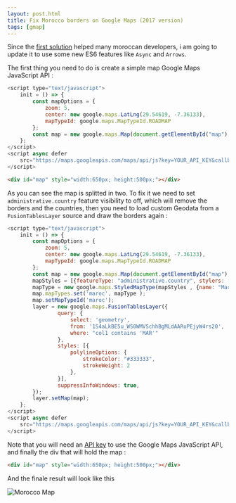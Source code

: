 ```yaml
---
layout: post.html
title: Fix Morocco borders on Google Maps (2017 version)
tags: [gmap]
---
```

Since the [first solution][0] helped many moroccan developers, i am going to update it to use some new ES6 features like ```Async``` and ```Arrows```.

The first thing you need to do is create a simple map Google Maps JavaScript API :

``` javascript
<script type="text/javascript">
    init = () => {
        const mapOptions = {
            zoom: 5,
            center: new google.maps.LatLng(29.54619, -7.36133),
            mapTypeId: google.maps.MapTypeId.ROADMAP
        };
        const map = new google.maps.Map(document.getElementById("map"), mapOptions);
    };
</script>
<script async defer
    src="https://maps.googleapis.com/maps/api/js?key=YOUR_API_KEY&callback=init">
</script>
```

``` html
<div id="map" style="width:650px; height:500px;"></div>
```

As you can see the map is splitted in two. To fix it we need to set ```administrative.country``` feature visibility to off, which will remove the borders and the countries, then you need to load custom Geodata from a ```FusionTablesLayer``` source and draw the borders again :

``` javascript
<script type="text/javascript">
    init = () => {
        const mapOptions = {
            zoom: 5,
            center: new google.maps.LatLng(29.54619, -7.36133),
            mapTypeId: google.maps.MapTypeId.ROADMAP
        };
        const map = new google.maps.Map(document.getElementById("map"), mapOptions),
        mapStyles = [{featureType: "administrative.country", stylers: [{ visibility: "off" }]}],
        mapType = new google.maps.StyledMapType(mapStyles , {name: "Maroc"});
        map.mapTypes.set('maroc', mapType );
        map.setMapTypeId('maroc');
        layer = new google.maps.FusionTablesLayer({
                query: {
                    select: 'geometry',
                    from: '1S4aLkBE5u_WS0WMVSchhBgMLdAARuPEjyW4rs20',
                    where: "col1 contains 'MAR'"
                },
                styles: [{
                    polylineOptions: {
                        strokeColor: "#333333",
                        strokeWeight: 2
                    },
                }],
                suppressInfoWindows: true,
        });
        layer.setMap(map);
    };
</script>
<script async defer
    src="https://maps.googleapis.com/maps/api/js?key=YOUR_API_KEY&callback=init">
</script>
```
Note that you will need an [API key][1] to use the Google Maps JavaScript API, and finally the div that will hold the map :

``` html
<div id="map" style="width:650px; height:500px;"></div>
```

And the finale result will look like this

![Morocco Map](/assets/posts/morocco.png)

[0]: http://daker.me/2015/01/fix-morocco-borders-on-google-maps.html
[1]: https://developers.google.com/maps/documentation/javascript/get-api-key
